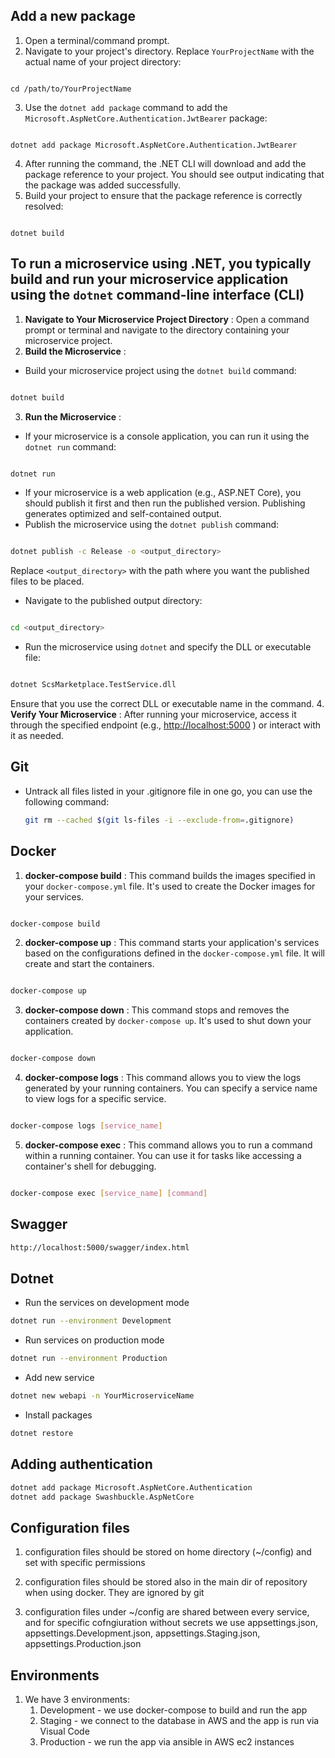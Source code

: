 

## Add a new package
1. Open a terminal/command prompt. 
2. Navigate to your project's directory. Replace `YourProjectName` with the actual name of your project directory:

```shell

cd /path/to/YourProjectName
``` 
3. Use the `dotnet add package` command to add the `Microsoft.AspNetCore.Authentication.JwtBearer` package:

```shell

dotnet add package Microsoft.AspNetCore.Authentication.JwtBearer
``` 
4. After running the command, the .NET CLI will download and add the package reference to your project. You should see output indicating that the package was added successfully. 
5. Build your project to ensure that the package reference is correctly resolved:

```shell

dotnet build
```

## To run a microservice using .NET, you typically build and run your microservice application using the `dotnet` command-line interface (CLI)

1. **Navigate to Your Microservice Project Directory** : Open a command prompt or terminal and navigate to the directory containing your microservice project. 
2. **Build the Microservice** : 
- Build your microservice project using the `dotnet build` command:

```bash

dotnet build
``` 
3. **Run the Microservice** : 
- If your microservice is a console application, you can run it using the `dotnet run` command:

```bash

dotnet run
``` 
- If your microservice is a web application (e.g., ASP.NET Core), you should publish it first and then run the published version. Publishing generates optimized and self-contained output. 
- Publish the microservice using the `dotnet publish` command:

```bash

dotnet publish -c Release -o <output_directory>
```



Replace `<output_directory>` with the path where you want the published files to be placed. 
- Navigate to the published output directory:

```bash

cd <output_directory>
``` 
- Run the microservice using `dotnet` and specify the DLL or executable file:

```bash

dotnet ScsMarketplace.TestService.dll
```

Ensure that you use the correct DLL or executable name in the command. 
4. **Verify Your Microservice** :
After running your microservice, access it through the specified endpoint (e.g., [http://localhost:5000](http://localhost:5000/) ) or interact with it as needed.


## Git
  - Untrack all files listed in your .gitignore file in one go, you can use the following command:
    ```bash
    git rm --cached $(git ls-files -i --exclude-from=.gitignore)
    ```

## Docker
1. **docker-compose build** : This command builds the images specified in your `docker-compose.yml` file. It's used to create the Docker images for your services.

```bash

docker-compose build
``` 
2. **docker-compose up** : This command starts your application's services based on the configurations defined in the `docker-compose.yml` file. It will create and start the containers.

```bash

docker-compose up
``` 
3. **docker-compose down** : This command stops and removes the containers created by `docker-compose up`. It's used to shut down your application.

```bash

docker-compose down
``` 
4. **docker-compose logs** : This command allows you to view the logs generated by your running containers. You can specify a service name to view logs for a specific service.

```bash

docker-compose logs [service_name]
``` 
5. **docker-compose exec** : This command allows you to run a command within a running container. You can use it for tasks like accessing a container's shell for debugging.

```bash

docker-compose exec [service_name] [command]
```



## Swagger
```bash
http://localhost:5000/swagger/index.html
```


## Dotnet

-   Run the services on development mode
```bash
dotnet run --environment Development
```

-  Run services on production mode
```bash
dotnet run --environment Production
```

- Add new service
```bash
dotnet new webapi -n YourMicroserviceName
```

- Install packages
```bash
dotnet restore
```

## Adding authentication 
```bash
dotnet add package Microsoft.AspNetCore.Authentication
dotnet add package Swashbuckle.AspNetCore
```


## Configuration files
1.  configuration files should be stored on home directory (~/config) and set with specific permissions 

2.  configuration files should be stored also in the main dir of repository when using docker. They are ignored by git

3.  configuration files under ~/config are shared between every service, and for specific cofngiuration without secrets we use appsettings.json, appsettings.Development.json, appsettings.Staging.json, appsettings.Production.json



## Environments
1.  We have 3 environments:
    1.  Development - we use docker-compose to build and run the app 
    2.  Staging - we connect to the database in AWS and the app is run via Visual Code 
    3.  Production -  we run the app via ansible in AWS ec2 instances 

